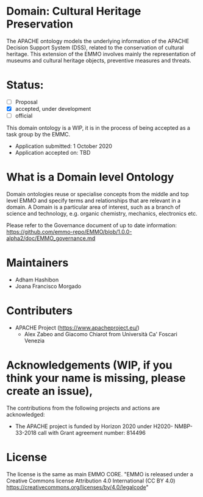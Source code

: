 # Domain: Cultural Heritage Preservation 
The APACHE ontology models the underlying information of the APACHE Decision Support System (DSS), related to the conservation of cultural heritage.
This extension of the EMMO involves mainly the representation of museums and cultural heritage objects, preventive measures and threats. 

# Status: 
- [ ] Proposal
- [X] accepted, under development
- [ ] official 

This domain ontology is a WIP, it is in the process of being accepted as a task group by the EMMC. 
* Application submitted: 1 October 2020 
* Application accepted on: TBD
# What is a Domain level  Ontology
Domain ontologies reuse or specialise concepts from the middle and top level EMMO and specify terms and relationships that are relevant in a domain. A Domain is a particular area of interest, such as a branch of science and technology, e.g. organic chemistry, mechanics, electronics etc.

Please refer to the Governance document of up to date information: https://github.com/emmo-repo/EMMO/blob/1.0.0-alpha2/doc/EMMO_governance.md


# Maintainers

* Adham Hashibon
* Joana Francisco Morgado

# Contributers

* APACHE Project (https://www.apacheproject.eu/)
  *  Alex Zabeo and Giacomo Chiarot from Università Ca' Foscari Venezia



# Acknowledgements (WIP, if you think your name is missing, please create an issue), 
The contributions from the following projects and actions are acknowledged: 
* The APACHE project is funded by Horizon 2020 under H2020- NMBP-33-2018 call with Grant agreement number: 814496



# License
The license is the same as main EMMO CORE.
"EMMO is released under a Creative Commons license Attribution 4.0
International (CC BY 4.0)
https://creativecommons.org/licenses/by/4.0/legalcode"
